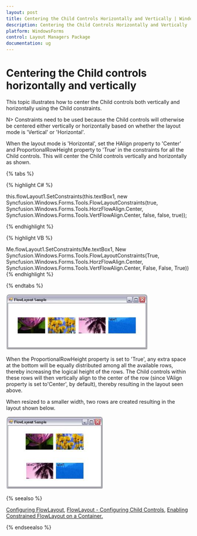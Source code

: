 ```yaml
---
layout: post
title: Centering the Child Controls Horizontally and Vertically | WindowsForms | Syncfusion
description: Centering the Child Controls Horizontally and Vertically
platform: WindowsForms
control: Layout Managers Package
documentation: ug
---
```


# Centering the Child controls horizontally and vertically

This topic illustrates how to center the Child controls both vertically and horizontally using the Child constraints.

N> Constraints need to be used because the Child controls will otherwise be centered either vertically or horizontally based on whether the layout mode is 'Vertical' or 'Horizontal'.

When the layout mode is 'Horizontal', set the HAlign property to 'Center' and ProportionalRowHeight property to 'True' in the constraints for all the Child controls. This will center the Child controls vertically and horizontally as shown.

{% tabs %}

{% highlight C# %}

this.flowLayout1.SetConstraints(this.textBox1, new Syncfusion.Windows.Forms.Tools.FlowLayoutConstraints(true, Syncfusion.Windows.Forms.Tools.HorzFlowAlign.Center, Syncfusion.Windows.Forms.Tools.VertFlowAlign.Center, false, false, true));

{% endhighlight %}

{% highlight VB %}

Me.flowLayout1.SetConstraints(Me.textBox1, New Syncfusion.Windows.Forms.Tools.FlowLayoutConstraints(True, Syncfusion.Windows.Forms.Tools.HorzFlowAlign.Center, Syncfusion.Windows.Forms.Tools.VertFlowAlign.Center, False, False, True))
{% endhighlight  %}

{% endtabs %}

![](Overview_images/Overview_img46.jpeg)



When the ProportionalRowHeight property is set to 'True', any extra space at the bottom will be equally distributed among all the available rows, thereby increasing the logical height of the rows. The Child controls within these rows will then vertically align to the center of the row (since VAlign property is set to'Center', by default), thereby resulting in the layout seen above.

When resized to a smaller width, two rows are created resulting in the layout shown below.

![](Overview_images/Overview_img47.jpeg)



{% seealso %}

[Configuring FlowLayout](/windowsforms/layoutmanagers/creating-a-simple-layout#configuring-layout-manager), [FlowLayout - Configuring Child Controls](/windowsforms/layoutmanagers/flowlayout#configuring-child-controls), [Enabling Constrained FlowLayout on a Container.](/windowsforms/layoutmanagers/flowlayout#enabling-constrained-flowlayout-on-a-container)

{% endseealso %}